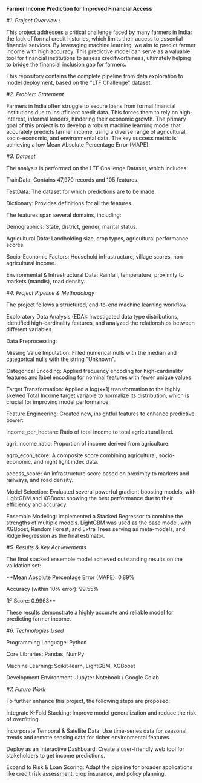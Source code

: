   **Farmer Income Prediction for Improved Financial Access**

#_1. Project Overview_ :

This project addresses a critical challenge faced by many farmers in India: the lack of formal credit histories, which limits their access to essential financial services. By leveraging machine learning, we aim to predict farmer income with high accuracy. This predictive model can serve as a valuable tool for financial institutions to assess creditworthiness, ultimately helping to bridge the financial inclusion gap for farmers.

This repository contains the complete pipeline from data exploration to model deployment, based on the "LTF Challenge" dataset.


#_2. Problem Statement_

Farmers in India often struggle to secure loans from formal financial institutions due to insufficient credit data. This forces them to rely on high-interest, informal lenders, hindering their economic growth. The primary goal of this project is to develop a robust machine learning model that accurately predicts farmer income, using a diverse range of agricultural, socio-economic, and environmental data. The key success metric is achieving a low Mean Absolute Percentage Error (MAPE).


#_3. Dataset_

The analysis is performed on the LTF Challenge Dataset, which includes:

  TrainData: Contains 47,970 records and 105 features.

  TestData: The dataset for which predictions are to be made.

  Dictionary: Provides definitions for all the features.

  The features span several domains, including:

  Demographics: State, district, gender, marital status.

  Agricultural Data: Landholding size, crop types, agricultural performance scores.

  Socio-Economic Factors: Household infrastructure, village scores, non-agricultural income.

  Environmental & Infrastructural Data: Rainfall, temperature, proximity to markets (mandis), road density.


#_4. Project Pipeline & Methodology_

The project follows a structured, end-to-end machine learning workflow:

Exploratory Data Analysis (EDA): Investigated data type distributions, identified high-cardinality features, and analyzed the relationships between different variables.

  Data Preprocessing:
  
  Missing Value Imputation: Filled numerical nulls with the median and categorical nulls with the string "Unknown".
  
  Categorical Encoding: Applied frequency encoding for high-cardinality features and label encoding for nominal features with fewer unique values.
  
  Target Transformation: Applied a log(x+1) transformation to the highly skewed Total Income target variable to normalize its distribution, which is crucial for improving model performance.
  
  Feature Engineering: Created new, insightful features to enhance predictive power:
  
  income_per_hectare: Ratio of total income to total agricultural land.
  
  agri_income_ratio: Proportion of income derived from agriculture.
  
  agro_econ_score: A composite score combining agricultural, socio-economic, and night light index data.
  
  access_score: An infrastructure score based on proximity to markets and railways, and road density.
  
  Model Selection: Evaluated several powerful gradient boosting models, with LightGBM and XGBoost showing the best performance due to their efficiency and accuracy.
  
  Ensemble Modeling: Implemented a Stacked Regressor to combine the strengths of multiple models. LightGBM was used as the base model, with XGBoost, Random Forest, and Extra Trees serving as meta-models, and Ridge Regression as the final estimator.


#_5. Results & Key Achievements_

The final stacked ensemble model achieved outstanding results on the validation set:

**Mean Absolute Percentage Error (MAPE): 0.89%

Accuracy (within 10% error): 99.55%

R² Score: 0.9963**

These results demonstrate a highly accurate and reliable model for predicting farmer income.


#_6. Technologies Used_

Programming Language: Python

Core Libraries: Pandas, NumPy

Machine Learning: Scikit-learn, LightGBM, XGBoost

Development Environment: Jupyter Notebook / Google Colab


#_7. Future Work_

To further enhance this project, the following steps are proposed:

Integrate K-Fold Stacking: Improve model generalization and reduce the risk of overfitting.

Incorporate Temporal & Satellite Data: Use time-series data for seasonal trends and remote sensing data for richer environmental features.

Deploy as an Interactive Dashboard: Create a user-friendly web tool for stakeholders to get income predictions.

Expand to Risk & Loan Scoring: Adapt the pipeline for broader applications like credit risk assessment, crop insurance, and policy planning.
